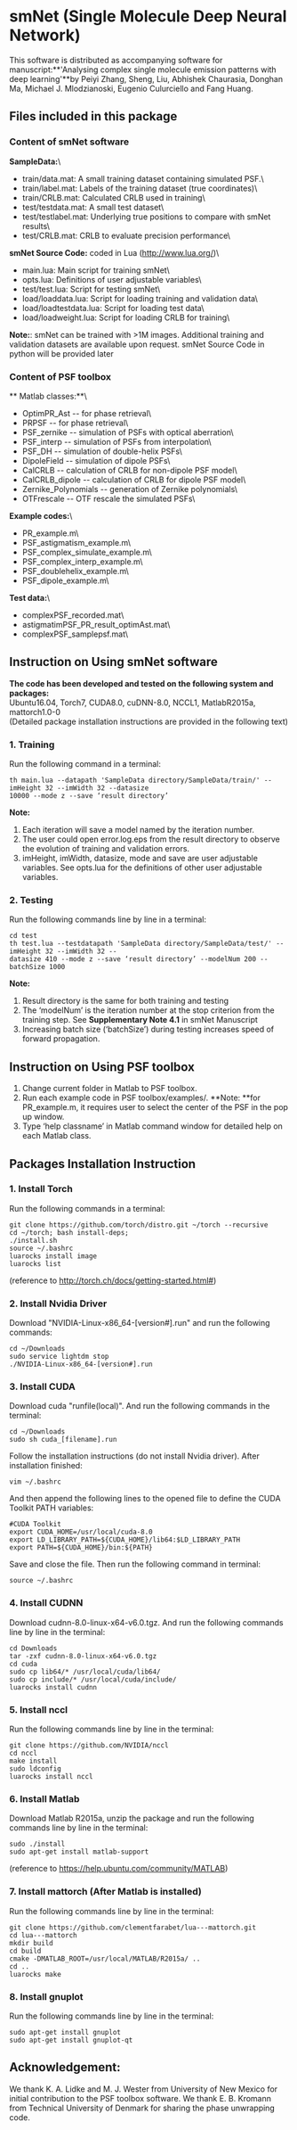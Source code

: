 # smNet (Single Molecule Deep Neural Network)
This software is distributed as accompanying software for manuscript:**'Analysing complex single molecule emission patterns with deep learning'**by Peiyi Zhang, Sheng, Liu, Abhishek Chaurasia, Donghan Ma, Michael J. Mlodzianoski, Eugenio Culurciello and Fang Huang.

## Files included in this package
### Content of smNet software
**SampleData:**\
* train/data.mat: A small training dataset containing simulated PSF.\
* train/label.mat: Labels of the training dataset (true coordinates)\
* train/CRLB.mat: Calculated CRLB used in training\
* test/testdata.mat: A small test dataset\
* test/testlabel.mat: Underlying true positions to compare with smNet results\
* test/CRLB.mat: CRLB to evaluate precision performance\

**smNet Source Code:** coded in Lua (http://www.lua.org/)\
* main.lua: Main script for training smNet\
* opts.lua: Definitions of user adjustable variables\
* test/test.lua: Script for testing smNet\
* load/loaddata.lua: Script for loading training and validation data\
* load/loadtestdata.lua: Script for loading test data\
* load/loadweight.lua: Script for loading CRLB for training\

**Note:**: smNet can be trained with >1M images. Additional training and validation datasets are available upon request. smNet Source Code in python will be provided later

### Content of PSF toolbox
** Matlab classes:**\
* OptimPR_Ast -- for phase retrieval\
* PRPSF -- for phase retrieval\
* PSF_zernike -- simulation of PSFs with optical aberration\
* PSF_interp -- simulation of PSFs from interpolation\
* PSF_DH -- simulation of double-helix PSFs\
* DipoleField -- simulation of dipole PSFs\
* CalCRLB -- calculation of CRLB for non-dipole PSF model\
* CalCRLB_dipole -- calculation of CRLB for dipole PSF model\
* Zernike_Polynomials -- generation of Zernike polynomials\
* OTFrescale -- OTF rescale the simulated PSFs\

**Example codes:**\
* PR_example.m\
* PSF_astigmatism_example.m\
* PSF_complex_simulate_example.m\
* PSF_complex_interp_example.m\
* PSF_doublehelix_example.m\
* PSF_dipole_example.m\

**Test data:**\
* complexPSF_recorded.mat\
* astigmatimPSF_PR_result_optimAst.mat\
* complexPSF_samplepsf.mat\

## Instruction on Using smNet software
**The code has been developed and tested on the following system and packages:**\
Ubuntu16.04, Torch7, CUDA8.0, cuDNN-8.0, NCCL1, MatlabR2015a, mattorch1.0-0\
(Detailed package installation instructions are provided in the following text)

### 1. Training
Run the following command in a terminal:
```
th main.lua --datapath 'SampleData directory/SampleData/train/' --imHeight 32 --imWidth 32 --datasize
10000 --mode z --save ‘result directory’
```
**Note:**
1. Each iteration will save a model named by the iteration number.
2. The user could open error.log.eps from the result directory to observe the evolution of training
and validation errors.
3. imHeight, imWidth, datasize, mode and save are user adjustable variables. See opts.lua for the
definitions of other user adjustable variables.

### 2. Testing
Run the following commands line by line in a terminal:
```
cd test
th test.lua --testdatapath 'SampleData directory/SampleData/test/' --imHeight 32 --imWidth 32 --
datasize 410 --mode z --save ‘result directory’ --modelNum 200 --batchSize 1000
```
**Note:**
1. Result directory is the same for both training and testing
2. The ‘modelNum’ is the iteration number at the stop criterion from the training step. See **Supplementary Note 4.1** in smNet Manuscript
3. Increasing batch size (‘batchSize’) during testing increases speed of forward propagation.

## Instruction on Using PSF toolbox
1. Change current folder in Matlab to PSF toolbox.
2. Run each example code in PSF toolbox/examples/.
**Note: **for PR_example.m, it requires user to select the center of the PSF in the pop up window.
3. Type ‘help classname’ in Matlab command window for detailed help on each Matlab class.

## Packages Installation Instruction
### 1. Install Torch
Run the following commands in a terminal:
```
git clone https://github.com/torch/distro.git ~/torch --recursive
cd ~/torch; bash install-deps;
./install.sh
source ~/.bashrc
luarocks install image
luarocks list
```
(reference to http://torch.ch/docs/getting-started.html#)
### 2. Install Nvidia Driver
Download "NVIDIA-Linux-x86_64-[version#].run" and run the following commands:
```
cd ~/Downloads
sudo service lightdm stop
./NVIDIA-Linux-x86_64-[version#].run
```
### 3. Install CUDA
Download cuda "runfile(local)". And run the following commands in the terminal:
```
cd ~/Downloads
sudo sh cuda_[filename].run
```
Follow the installation instructions (do not install Nvidia driver). After installation finished:
```
vim ~/.bashrc
```
And then append the following lines to the opened file to define the CUDA Toolkit PATH variables:
```
#CUDA Toolkit
export CUDA_HOME=/usr/local/cuda-8.0
export LD_LIBRARY_PATH=${CUDA_HOME}/lib64:$LD_LIBRARY_PATH
export PATH=${CUDA_HOME}/bin:${PATH}
```
Save and close the file. Then run the following command in terminal:
```
source ~/.bashrc
```
### 4. Install CUDNN
Download cudnn-8.0-linux-x64-v6.0.tgz. And run the following commands line by line in the terminal:
```
cd Downloads
tar -zxf cudnn-8.0-linux-x64-v6.0.tgz
cd cuda
sudo cp lib64/* /usr/local/cuda/lib64/
sudo cp include/* /usr/local/cuda/include/
luarocks install cudnn
```
### 5. Install nccl
Run the following commands line by line in the terminal:
```
git clone https://github.com/NVIDIA/nccl
cd nccl
make install
sudo ldconfig
luarocks install nccl
```
### 6. Install Matlab
Download Matlab R2015a, unzip the package and run the following commands line by line in the terminal:
```
sudo ./install
sudo apt-get install matlab-support
```
(reference to https://help.ubuntu.com/community/MATLAB)
### 7. Install mattorch (After Matlab is installed)
Run the following commands line by line in the terminal:
```
git clone https://github.com/clementfarabet/lua---mattorch.git
cd lua---mattorch
mkdir build
cd build
cmake -DMATLAB_ROOT=/usr/local/MATLAB/R2015a/ ..
cd ..
luarocks make
```
### 8. Install gnuplot
Run the following commands line by line in the terminal:
```
sudo apt-get install gnuplot
sudo apt-get install gnuplot-qt
```
## Acknowledgement:
We thank K. A. Lidke and M. J. Wester from University of New Mexico for initial contribution to the
PSF toolbox software. We thank E. B. Kromann from Technical University of Denmark for sharing the
phase unwrapping code.

